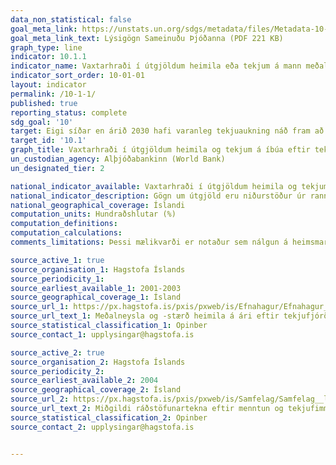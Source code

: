 ```yaml
---
data_non_statistical: false
goal_meta_link: https://unstats.un.org/sdgs/metadata/files/Metadata-10-01-01.pdf
goal_meta_link_text: Lýsigögn Sameinuðu Þjóðanna (PDF 221 KB)
graph_type: line
indicator: 10.1.1
indicator_name: Vaxtarhraði í útgjöldum heimila eða tekjum á mann meðal lægstu 40 hundraðshluta íbúanna og hjá öllum íbúum.
indicator_sort_order: 10-01-01
layout: indicator
permalink: /10-1-1/
published: true
reporting_status: complete
sdg_goal: '10'
target: Eigi síðar en árið 2030 hafi varanleg tekjuaukning náð fram að ganga í áföngum fyrir 40% þess mannfjölda sem tekjulægstur er og verði hlutfallslega hærri en meðallaunahækkanir á landsvísu. 
target_id: '10.1'
graph_title: Vaxtarhraði í útgjöldum heimila og tekjum á íbúa eftir tekjuhópum.
un_custodian_agency: Alþjóðabankinn (World Bank)
un_designated_tier: 2

national_indicator_available: Vaxtarhraði í útgjöldum heimila og tekjum á íbúa eftir tekjuhópum.
national_indicator_description: Gögn um útgjöld eru niðurstöður úr rannsókn á útgjöldum heimila sem framkvæmd hefur verið óslitið frá árinu 2000. Niðurstöðurnar eru meðaltal þriggja ára á verðlagi síðasta ársins, fyrir utan að á tímabilinu 2011-2016 eru niðurstöðurnar byggðar á fjögurra ára meðaltali. Er það gert til að bæta niðurstöður vegna dræmrar svörunar í rannsókninni á tímabilinu 2013-2015. Gögn um tekjur eru fengnar úr lífskjararannsókn, en upplýsingar um hana má finna [hér](https://hagstofa.is/utgafur/lysigogn/lysigogn/?fileId=56788)
national_geographical_coverage: Íslandi
computation_units: Hundraðshlutar (%)
computation_definitions: 
computation_calculations: 
comments_limitations: Þessi mælikvarði er notaður sem nálgun á heimsmarkmiðamælikvarða Sameinuðu Þjóðanna. Þar sem því má við komast er unnið að því að finna eða þróa íslensk gögn til að uppfylla forskrift Sameinuðu Þjóðanna. Þessi mælikvarði var fundinn í samstarfi við sérfræðinga á þessu sviði.

source_active_1: true
source_organisation_1: Hagstofa Íslands
source_periodicity_1: 
source_earliest_available_1: 2001-2003
source_geographical_coverage_1: Ísland
source_url_1: https://px.hagstofa.is/pxis/pxweb/is/Efnahagur/Efnahagur__visitolur__4a_neyslarannsokn/VIS05304.px
source_url_text_1: Meðalneysla og -stærð heimila á ári eftir tekjufjórðungum frá 2003
source_statistical_classification_1: Opinber
source_contact_1: upplysingar@hagstofa.is

source_active_2: true
source_organisation_2: Hagstofa Íslands
source_periodicity_2: 
source_earliest_available_2: 2004
source_geographical_coverage_2: Ísland
source_url_2: https://px.hagstofa.is/pxis/pxweb/is/Samfelag/Samfelag__launogtekjur__3_tekjur__2_tekjur_silc/LIF01121.px
source_url_text_2: Miðgildi ráðstöfunartekna eftir menntun og tekjufimmtungum 2004-2016
source_statistical_classification_2: Opinber
source_contact_2: upplysingar@hagstofa.is


---
```

